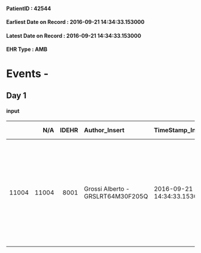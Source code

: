 
#### PatientID : 42544
#### Earliest Date on Record : 2016-09-21 14:34:33.153000
#### Latest Date on Record : 2016-09-21 14:34:33.153000
#### EHR Type : AMB

# Events - 

## Day 1

#### input
|       |    N/A |   IDEHR | Author_Insert                     | TimeStamp_Insert           | EHRType   |   PatientID |   IDDigitalSignDocument | persone_vicine   |   Unnamed: 0_x.1 |   IDANAMNESI_SOCIALE | Patient   | FamigliaAltro   | Paziente_T   | FamigliaAltro_T   |   Non_Rilevabile_x.1 | Note_Non_Rilevabile_x.1   | opt_Problemi   | opt_paziente_a   | opt_famiglia_a   | opt_adeguatezza   | opt_paziente_solo   | ds_note_con                                             | opt_presente_assente   | Presenza_minori   | Caregiver_principale   | opt_capacita     | ds_familiari_coinv   | opt_risorse_ec   | ds_note_prio                                                                                                                                                   | opt_paziente_ad   | opt_caregiver_ad   | opt_inv_civile   | Needs     | Domestic partnership         | Fragility                    |
|------:|-------:|--------:|:----------------------------------|:---------------------------|:----------|------------:|------------------------:|:-----------------|-----------------:|---------------------:|:----------|:----------------|:-------------|:------------------|---------------------:|:--------------------------|:---------------|:-----------------|:-----------------|:------------------|:--------------------|:--------------------------------------------------------|:-----------------------|:------------------|:-----------------------|:-----------------|:---------------------|:-----------------|:---------------------------------------------------------------------------------------------------------------------------------------------------------------|:------------------|:-------------------|:-----------------|:----------|:-----------------------------|:-----------------------------|
| 11004 |  11004 |    8001 | Grossi Alberto - GRSLRT64M30F205Q | 2016-09-21 14:34:33.153000 | AMB       |       42544 |                  499966 | N/A              |             4202 |                 2721 | Si#1      | Si#1            | Si#1         | Si#1              |                    0 | NR                        | No#0           | Congruenti#1     | Congruenti#1     | Da valutare#2     | No#0                | Vive con il marito Patrizio e due figli di 12 e 17 anni | Presente#1             | Si#1              | marito Patrizio        | Incrementabile#1 | sorella Simona       | Da valutare#2    | Il ricovero viene chiesto dalla famiglia che non si sente in grado di gestire la fase finale della malattia a casa a causa della presenza dei due figli minori | Totale#2          | Totale#2           | No#0             | Clinici#0 | Coniuge/Convivente#0;Figli#2 | sovraccarico assistenziale#4 |


